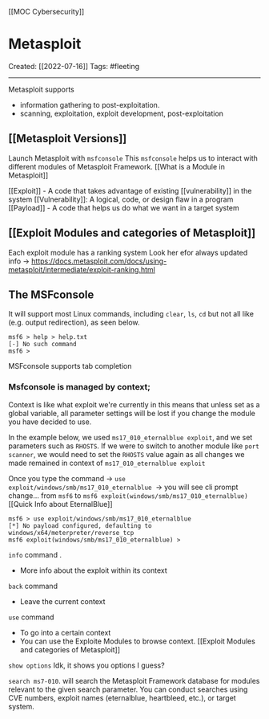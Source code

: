 [[MOC Cybersecurity]]

# Metasploit
Created:  [[2022-07-16]]
Tags: #fleeting 

---
Metasploit supports
- information gathering to post-exploitation.
- scanning, exploitation, exploit development, post-exploitation


## [[Metasploit Versions]]


Launch Metasploit with `msfconsole`
This `msfconsole` helps us to interact with different modules of Metasploit Framework. [[What is a Module in Metasploit]]


[[Exploit]] - A code that takes advantage of existing [[vulnerability]] in the system
[[Vulnerability]]: A logical, code, or design flaw in a program
[[Payload]] - A code that helps us do what we want in a target system

## [[Exploit Modules and categories of Metasploit]]
Each exploit module has a ranking system
Look her efor always updated info -> https://docs.metasploit.com/docs/using-metasploit/intermediate/exploit-ranking.html



## The MSFconsole
It will support most Linux commands, including `clear`, `ls`, `cd` 
but not all like (e.g. output redirection), as seen below.
```     
msf6 > help > help.txt
[-] No such command
msf6 >
```
MSFconsole supports tab completion



### Msfconsole is managed by context; 
Context is like what exploit we're currently in
this means that unless set as a global variable, 
all parameter settings will be lost if you change the module you have decided to use. 

In the example below, we used `ms17_010_eternalblue exploit`, 
and we set parameters such as `RHOSTS`. 
If we were to switch to another module like `port scanner`,
we would need to set the `RHOSTS` value again 
as all changes we made remained in context of `ms17_010_eternalblue exploit`

Once you type the command
-> `use exploit/windows/smb/ms17_010_eternalblue`  
-> you will see cli prompt change...
    from `msf6` to `msf6 exploit(windows/smb/ms17_010_eternalblue)`
[[Quick Info about EternalBlue]]

```
msf6 > use exploit/windows/smb/ms17_010_eternalblue 
[*] No payload configured, defaulting to windows/x64/meterpreter/reverse_tcp
msf6 exploit(windows/smb/ms17_010_eternalblue) >
```


`info` command .
- More info about the exploit within its context 

`back` command
- Leave the current context

`use` command
- To go into a certain context
- You can use the Exploite Modules to browse context. [[Exploit Modules and categories of Metasploit]]

`show options` 
Idk, it shows you options I guess?



`search ms7-010`. 
will search the Metasploit Framework database for modules relevant to the given search parameter. 
You can conduct searches using CVE numbers, exploit names (eternalblue, heartbleed, etc.), or target system.


